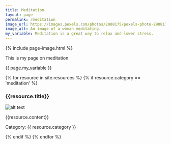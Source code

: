 ```yaml
---
title: Meditation
layout: page
permalink: /meditation
image_url: https://images.pexels.com/photos/2908175/pexels-photo-2908175.jpeg?auto=compress&cs=tinysrgb&w=1260&h=750&dpr=2
image_alt: An image of a woman meditating.
my_variable: Meditation is a great way to relax and lower stress.
---
```

<div class="content-left" markdown="1">
{% include page-image.html %}
<p> This is my page on meditation. </p>
{{ page.my_variable }}

{% for resource in site.resources %}
{% if resource.category == 'meditation' %}
<h3> {{resource.title}}</h3>
<p><img src="{{resource.image}}" alt="alt text" /></p>
<p> {{resource.content}}</p>
<p>Category: {{ resource.category }}</p>
{% endif %}
 {% endfor %}
</div>
<div class="clearfix">